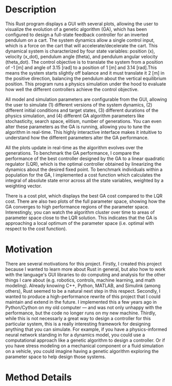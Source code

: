 # Description
This Rust program displays a GUI with several plots, allowing the user to visualize the evolution of a genetic algorithm (GA), which has been configured to design a full-state feedback controller for an inverted pendulum on a cart. The system dynamics allow a single control input, which is a force on the cart that will accelerate/decelerate the cart. This dynamical system is characterized by four state variables: position (x), velocity (x_dot), pendulum angle (theta), and pendulum angular velocity (theta_dot). The control objective is to translate the system from a position of -1 [m] and angle of 3.15 [rad] to a position of 1 [m] and 3.14 [rad].This means the system starts slightly off balance and it must translate it 2 [m] in the positive direction, balancing the pendulum about the vertical equilibrium position. This program runs a physics simulation under the hood to evaluate how well the different controllers achieve the control objective. 

All model and simulation parameters are configurable from the GUI, allowing the user to simulate (1) different versions of the system dynamics, (2) different initial conditions and target states, (3) different durations of the physics simulation, and (4) different GA algorithm parameters like stochasticity, search space, elitism, number of generations. You can even alter these parameters as the GA is running, allowing you to tune the algorithm in real-time. This highly interactive interface makes it intuitive to understand how the different parameters alter the GA performance.

All the plots update in real-time as the algorithm evolves over the generations. To benchmark the GA performance, I compare the performance of the best controller designed by the GA to a linear quadratic regulator (LQR), which is the optimal controller obtained by linearizing the dynamics about the desired fixed point. To benchmark individuals within a population for the GA, I implemented a cost function which calculates the integral of absolute state error across all the state variables, weighted by a weighting vector.

There is a cost plot, which displays the best GA cost compared to the LQR cost. There are also two plots of the full parameter space, showing how the GA converges to high performance regions of the parameter space. Interestingly, you can watch the algorithm cluster over time to areas of parameter space close to the LQR solution. This indicates that the GA is approaching a local optimum of the parameter space (i.e. optimal with respect to the cost function).

# Motivation
There are several motivations for this project. Firstly, I created this project because I wanted to learn more about Rust in general, but also how to work with the language's GUI libraries to do computing and analysis for the other things I care about (e.g. robotics, controls, machine learning, and math modeling). Already knowing C++, Python, MATLAB, and Simulink (among others), Rust seemed to be a natural next step in this respect. Secondly, I wanted to produce a high-performance rewrite of this project that I could maintain and extend in the future. I implemented this a few years ago in Python/Cython on my old computer — and was not only unhappy with the performance, but the code no longer runs on my new machine. Thirdly, while this is not necessarly a great way to design a controller for this particular system, this is a really interesting framework for designing anything that you can simulate. For example, if you have a physics-informed neural network standing in for a dynamics model, you could use a computational approach like a genetic algorithm to design a controller. Or if you have stress modeling on a mechanical component or a fluid simulation on a vehicle, you could imagine having a genetic algorithm exploring the parameter space to help design those systems.

# Method Details
